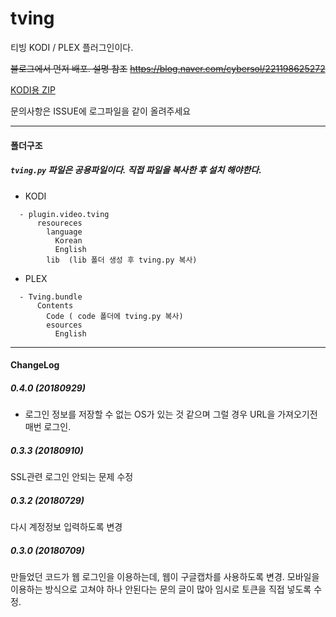 # tving

티빙 KODI / PLEX 플러그인이다.

~~블로그에서 먼저 배포. 설명 참조~~
~~https://blog.naver.com/cybersol/221198625272~~

[KODI용 ZIP](https://github.com/soju6jan/soju6jan.github.io/tree/master/kodi_plugin)

문의사항은 ISSUE에 로그파일을 같이 올려주세요

----
#### 폴더구조
#####  ```tving.py``` 파일은 공용파일이다. 직접 파일을 복사한 후 설치 해야한다.
  - KODI
  ```
    - plugin.video.tving
        resoureces
          language
            Korean
            English
          lib  (lib 폴더 생성 후 tving.py 복사)
  ```

  - PLEX
  ```
    - Tving.bundle
        Contents
          Code ( code 폴더에 tving.py 복사)
          esources
            English
  ```


----
#### ChangeLog
##### 0.4.0 (20180929)
- 로그인 정보를 저장할 수 없는 OS가 있는 것 같으며 그럴 경우 URL을 가져오기전 매번 로그인.

##### 0.3.3 (20180910)
SSL관련 로그인 안되는 문제 수정

##### 0.3.2 (20180729)
다시 계정정보 입력하도록 변경

##### 0.3.0 (20180709)
만들었던 코드가 웹 로그인을 이용하는데, 웹이 구글캡차를 사용하도록 변경.
모바일을 이용하는 방식으로 고쳐야 하나 안된다는 문의 글이 많아
임시로 토큰을 직접 넣도록 수정.
